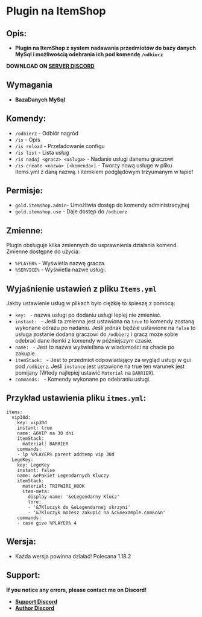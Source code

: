 # Plugin na ItemShop

**Opis:**
--------
- **Plugin na ItemShop z system nadawania przedmiotów do bazy danych MySql i możliwością odebrania ich pod komendę `/odbierz`**

**DOWNLOAD ON [SERVER DISCORD](https://discord.gg/94qhBxDEv8)**

**Wymagania**
--------
- **BazaDanych MySql**

**Komendy:**
--------
- `/odbierz` -  Odbiór nagród
- `/is` - Opis
- `/is reload` - Przeładowanie configu
- `/is list` - Lista usług
- `/is nadaj <gracz> <usluga>` - Nadanie usługi danemu graczowi
- `/is create <nazwa> [<komenda>]` - Tworzy nową usługe w pliku items.yml z daną nazwą. i itemkiem podglądowym trzyumanym w łapie!

**Permisje:**
--------
- `gold.itemshop.admin`- Umożliwia dostęp do komendy administracyjnej 
- `gold.itemshop.use` - Daje dostęp do `/odbierz`

**Zmienne:**
--------
Plugin obsługuje kilka zmiennych do usprawnienia działania komend. Zmienne dostępne do użycia:
- `%PLAYER%` - Wyświetla nazwę gracza.
- `%SERVICE%` - Wyświetla nazwe usługi.

**Wyjaśnienie ustawień z pliku `Items.yml`**
--------
Jakby ustawienie usług w plikach było ciężkię to śpieszę z pomocą:
- `key: ` - nazwa usługi po dodaniu usługi lepiej nie zmieniać.
- `instant: ` - Jeśli ta zmienna jest ustawiona na `true` to komendy zostaną wykonane odrazu po nadaniu. Jeśli jednak będzie ustawione na `false` to usługa zostanie dodana graczowi do `/odbierz` i gracz może sobie odebrać dane itemki z komendy w późniejszym czasie.
- `name: ` - Jest to nazwa wyświetlana w wiadomości na chacie po zakupie.
- `itemStack: ` - Jest to przedmiot odpowiadający za wygląd usługi w gui pod `/odbierz`. Jeśli `instance` jest ustawione na true ten warunek jest pomijany (Wtedy najlepiej ustawić `Material` na `BARRIER`).
- `commands: ` - Komendy wykonane po odebraniu usługi.

**Przykład ustawienia pliku `itmes.yml`:**
--------
```
items:
  vip30d:
    key: vip30d
    instant: true
    name: &6VIP na 30 dni
    itemStack:
      material: BARRIER
    commands:
    - lp %PLAYER% parent addtemp vip 30d
  LegeKey:
    key: LegeKey
    instant: false
    name: &ePakiet Legendarnych Kluczy
    itemStack:
      material: TRIPWIRE_HOOK
      item-meta:
        display-name: '&eLegendarny Klucz'
        lore:
        - '&7Kluczyk do &eLegendarnej skrzyni'
        - '&7Kluczyk możesz zakupić na &c&nexample.com&c&n'
    commands:
    - case give %PLAYER% 4
```

**Wersja:**
--------
- Każda wersja powinna działać! Polecana 1.18.2

Support:
--------
**If you notice any errors, please contact me on Discord!**
- **[Support Discord](https://discord.gg/94qhBxDEv8)**
- **[Author Discord](https://discord.com/users/431183447667638272)**
